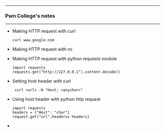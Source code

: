 * * *
### Pwn College's notes
* * *

- Making HTTP request with curl

      curl www.google.com
- Making HTTP request with nc

- Making HTTP request with python requests module

      import requests
      requests.get("http://127.0.0.1").content.decode()
- Setting host header with curl

       curl <url> -H "Host: <anychar>"
- Using host header with python http request

      import requests
      headers = {"Host": "char"}
      request.get("url",headers= headers}
- 
